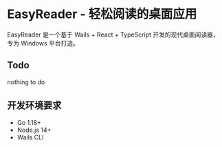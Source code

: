 # EasyReader - 轻松阅读的桌面应用

EasyReader 是一个基于 Wails + React + TypeScript 开发的现代桌面阅读器，专为 Windows 平台打造。

## Todo

nothing to do

## 开发环境要求

- Go 1.18+
- Node.js 14+
- Wails CLI
